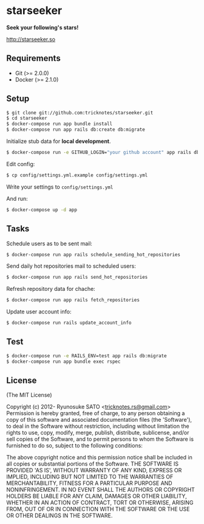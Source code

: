 # starseeker

**Seek your following's stars!**

http://starseeker.so

## Requirements

* Git    (>= 2.0.0)
* Docker (>= 2.1.0)

## Setup

``` sh
$ git clone git://github.com:tricknotes/starseeker.git
$ cd starseeker
$ docker-compose run app bundle install
$ docker-compose run app rails db:create db:migrate
```

Initialize stub data for **local development**.
``` sh
$ docker-compose run -e GITHUB_LOGIN="your github account" app rails db:seeds_stub_event
```

Edit config:
``` sh
$ cp config/settings.yml.example config/settings.yml
```

Write your settings to `config/settings.yml`

And run:
``` sh
$ docker-compose up -d app
```

## Tasks

Schedule users as to be sent mail:
``` sh
$ docker-compose run app rails schedule_sending_hot_repositories
```

Send daily hot repositories mail to scheduled users:
``` sh
$ docker-compose run app rails send_hot_repositories
```

Refresh repository data for chache:
``` sh
$ docker-compose run app rails fetch_repositories
```

Update user account info:
``` sh
$ docker-compose run rails update_account_info
```

## Test

``` sh
$ docker-compose run -e RAILS_ENV=test app rails db:migrate
$ docker-compose run app bundle exec rspec
```

## License

(The MIT License)

Copyright (c) 2012- Ryunosuke SATO &lt;tricknotes.rs@gmail.com&gt;
Permission is hereby granted, free of charge, to any person obtaining a copy of this software and associated documentation files (the 'Software'), to deal in the Software without restriction, including without limitation the rights to use, copy, modify, merge, publish, distribute, sublicense, and/or sell copies of the Software, and to permit persons to whom the Software is furnished to do so, subject to the following conditions:

The above copyright notice and this permission notice shall be included in all copies or substantial portions of the Software.
THE SOFTWARE IS PROVIDED 'AS IS', WITHOUT WARRANTY OF ANY KIND, EXPRESS OR IMPLIED, INCLUDING BUT NOT LIMITED TO THE WARRANTIES OF MERCHANTABILITY, FITNESS FOR A PARTICULAR PURPOSE AND NONINFRINGEMENT. IN NO EVENT SHALL THE AUTHORS OR COPYRIGHT HOLDERS BE LIABLE FOR ANY CLAIM, DAMAGES OR OTHER LIABILITY, WHETHER IN AN ACTION OF CONTRACT, TORT OR OTHERWISE, ARISING FROM, OUT OF OR IN CONNECTION WITH THE SOFTWARE OR THE USE OR OTHER DEALINGS IN THE SOFTWARE.
